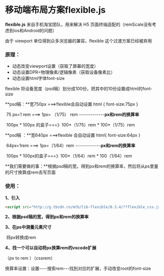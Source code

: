 # 移动端布局方案flexible.js

**flexible.js** 来自手机淘宝团队，用来解决 H5 页面终端适配的（remScale没有考虑到ios和Android的问题）

由于 viewport 单位得到众多浏览器的兼容，flexible 这个过渡方案已经被弃用

### 原理：

- 动态改变viewport设置（获取了屏幕的宽度）
- 动态设置DPR=物理像素/逻辑像素（获取设备像素比）
- 动态设置html字体font-size

flexible 将设备宽度（psd稿）划分成100份，把其中的10份设置成html的font-size

**psd稿：**宽750px ===>flexible会自动设置 html { font-size:75px }

​				75 px=1 rem ===> 1px= （1/75） rem -------------**px和rem的换算率**

​				100px * 100px 的盒子===》100*（1/75）rem  *   100*（1/75）rem 

**psd稿 ：**宽640px ===>flexible 会自动设置 html{ font-size:64px }

​				64px=1rem ===> 1px=（1/64）rem -------------**px和rem的换算率**

​				100px * 100px的盒子===》100*（1/64）rem * 100（1/64）rem

**我们需要做的事：**根据psd稿的宽，得到px和rem的换算率，然后将从ps里量的尺寸换算成rem去写页面				

### 使用：

**1、引入**

```html
<script src="http://g.tbcdn.cn/mtb/lib-flexible/0.3.4/??flexible_css.js,flexible.js"></script>
```

**2、根据psd稿的宽，得到px和rem的换算率**

**3、在ps中测量元素尺寸**

​		将px转换成rem

**4、找一个可以自动将px换算rem的vscode扩展**

  （px to rem ）（cssrem）

换算率设置：设置----搜索rem---找到对应的扩展，手动改变root的font-size

